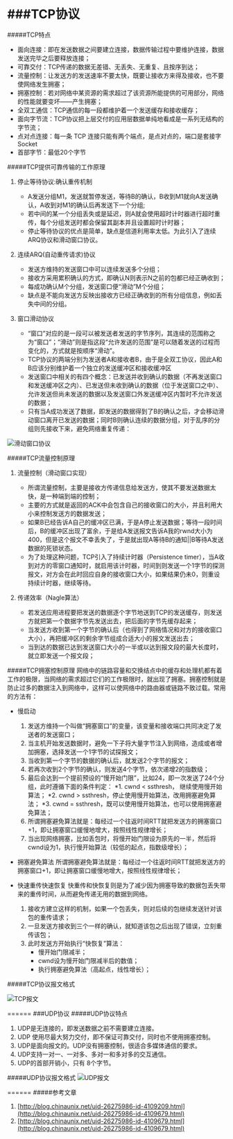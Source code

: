 ###TCP协议
====
#####TCP特点
*	面向连接：即在发送数据之间要建立连接，数据传输过程中要维护连接，数据发送完毕之后要释放连接；
*	可靠交付：TCP传递的数据无差错、无丢失、无重复、且按序到达；
*	流量控制：让发送方的发送速率不要太快，既要让接收方来得及接收，也不要使网络发生拥塞；
*	拥塞控制：若对网络中某资源的需求超过了该资源所能提供的可用部分，网络的性能就要变坏——产生拥塞；
*	全双工通信：TCP通信的每一段都维护着一个发送缓存和接收缓存；
*	面向字节流：TCP协议把上层交付的应用层数据单纯地看成是一系列无结构的字节流；
*	点对点连接：每一条 TCP 连接只能有两个端点，是点对点的，端口是套接字Socket
*	首部字节：最低20个字节

#####TCP提供可靠传输的工作原理
1.	停止等待协议:确认重传机制
	*	A发送分组M1，发送就暂停发送，等待B的确认，B收到M1就向A发送确认，A收到对M1的确认后再发送下一个分组;
	*	若中间的某一个分组丢失或是延迟，则A就会使用超时计时器进行超时重传，每个分组发送时都会保留其副本并且设置超时计时器；
	*	停止等待协议的优点是简单，缺点是信道利用率太低。为此引入了连续ARQ协议和滑动窗口协议。

2.	连续ARQ(自动重传请求)协议
	*	发送方维持的发送窗口中可以连续发送多个分组；
	*	接收方采用累积确认的方式，即确认N则表示N之前的包都已经正确收到；
	*	每成功确认M个分组，发送窗口便“滑动”M个分组；
	*	缺点是不能向发送方反映出接收方已经正确收到的所有分组信息，例如丢失中间的分组。
	
3.	窗口滑动协议
	*	“窗口”对应的是一段可以被发送者发送的字节序列，其连续的范围称之为“窗口”；“滑动”则是指这段“允许发送的范围”是可以随着发送的过程而变化的，方式就是按顺序“滑动”。
	*	TCP协议的两端分别为发送者A和接收者B，由于是全双工协议，因此A和B应该分别维护着一个独立的发送缓冲区和接收缓冲区
	*	发送窗口中相关的有四个概念：已发送并收到确认的数据（不再发送窗口和发送缓冲区之内）、已发送但未收到确认的数据（位于发送窗口之中）、允许发送但尚未发送的数据以及发送窗口外发送缓冲区内暂时不允许发送的数据；
	*	只有当A成功发送了数据，即发送的数据得到了B的确认之后，才会移动滑动窗口离开已发送的数据；同时B则确认连续的数据分组，对于乱序的分组则先接收下来，避免网络重复传递：
	
![滑动窗口协议](http://hi.csdn.net/attachment/201009/3/0_1283524025o2c6.gif)

#####TCP流量控制原理
1.	流量控制（滑动窗口实现）
	*	所谓流量控制，主要是接收方传递信息给发送方，使其不要发送数据太快，是一种端到端的控制；
	*	主要的方式就是返回的ACK中会包含自己的接收窗口的大小，并且利用大小来控制发送方的数据发送；
	*	如果B已经告诉A自己的缓冲区已满，于是A停止发送数据；等待一段时间后，B的缓冲区出现了富余，于是给A发送报文告诉A我的rwnd大小为400，但是这个报文不幸丢失了，于是就出现A等待B的通知||B等待A发送数据的死锁状态。
	*	为了处理这种问题，TCP引入了持续计时器（Persistence timer），当A收到对方的零窗口通知时，就启用该计时器，时间到则发送一个1字节的探测报文，对方会在此时回应自身的接收窗口大小，如果结果仍未0，则重设持续计时器，继续等待。
	
2.	传递效率（Nagle算法）
	*	若发送应用进程要把发送的数据逐个字节地送到TCP的发送缓存，则发送方就把第一个数据字节先发送出去，把后面的字节先缓存起来；
	*	当发送方收到第一个字节的确认后（也得到了网络情况和对方的接收窗口大小），再把缓冲区的剩余字节组成合适大小的报文发送出去；
	*	当到达的数据已达到发送窗口大小的一半或以达到报文段的最大长度时，就立即发送一个报文段；

	
#####TCP拥塞控制原理
网络中的链路容量和交换结点中的缓存和处理机都有着工作的极限，当网络的需求超过它们的工作极限时，就出现了拥塞。拥塞控制就是防止过多的数据注入到网络中，这样可以使网络中的路由器或链路不致过载。常用的方法有：
		
*	慢启动
	1.	发送方维持一个叫做“拥塞窗口”的变量，该变量和接收端口共同决定了发送者的发送窗口；
	2.	当主机开始发送数据时，避免一下子将大量字节注入到网络，造成或者增加拥塞，选择发送一个1字节的试探报文；
	3.	当收到第一个字节的数据的确认后，就发送2个字节的报文；
	4.	若再次收到2个字节的确认，则发送4个字节，依次递增2的指数级；
	5.	最后会达到一个提前预设的“慢开始门限”，比如24，即一次发送了24个分组，此时遵循下面的条件判定：
		*1. cwnd < ssthresh， 继续使用慢开始算法；
		*2. cwnd > ssthresh，停止使用慢开始算法，改用拥塞避免算法；
		*3. cwnd = ssthresh，既可以使用慢开始算法，也可以使用拥塞避免算法；
	6. 所谓拥塞避免算法就是：每经过一个往返时间RTT就把发送方的拥塞窗口+1，即让拥塞窗口缓慢地增大，按照线性规律增长；
	7. 当出现网络拥塞，比如丢包时，将慢开始门限设为原先的一半，然后将cwnd设为1，执行慢开始算法（较低的起点，指数级增长）；
	
*	拥塞避免算法
所谓拥塞避免算法就是：每经过一个往返时间RTT就把发送方的拥塞窗口+1，即让拥塞窗口缓慢地增大，按照线性规律增长；

*	快速重传快速恢复
快重传和快恢复则是为了减少因为拥塞导致的数据包丢失带来的重传时间，从而避免传递无用的数据到网络。
	1.	接收方建立这样的机制，如果一个包丢失，则对后续的包继续发送针对该包的重传请求；
	2. 一旦发送方接收到三个一样的确认，就知道该包之后出现了错误，立刻重传该包；
	3. 此时发送方开始执行“快恢复”算法：
		* 慢开始门限减半；
		* cwnd设为慢开始门限减半后的数值；
		* 执行拥塞避免算法（高起点，线性增长）；

#####TCP协议报文格式
	
![TCP报文](http://my.csdn.net/uploads/201204/10/1334067788_5038.jpg "TCP报文")
		
======
###UDP协议
#####UDP协议特点
1.	UDP是无连接的，即发送数据之前不需要建立连接。
2.	UDP 使用尽最大努力交付，即不保证可靠交付，同时也不使用拥塞控制。
3.	UDP是面向报文的。UDP没有拥塞控制，很适合多媒体通信的要求。
4.	UDP支持一对一、一对多、多对一和多对多的交互通信。
5.	UDP的首部开销小，只有 8个字节。		
	
#####UDP协议报文格式
![UDP报文](http://my.csdn.net/uploads/201204/10/1334069453_5734.png  "UDP报文")   

======
#####参考文章
1.	[http://blog.chinaunix.net/uid-26275986-id-4109209.html](http://blog.chinaunix.net/uid-26275986-id-4109679.html)
2.	[http://blog.chinaunix.net/uid-26275986-id-4109679.html](http://blog.chinaunix.net/uid-26275986-id-4109679.html)




